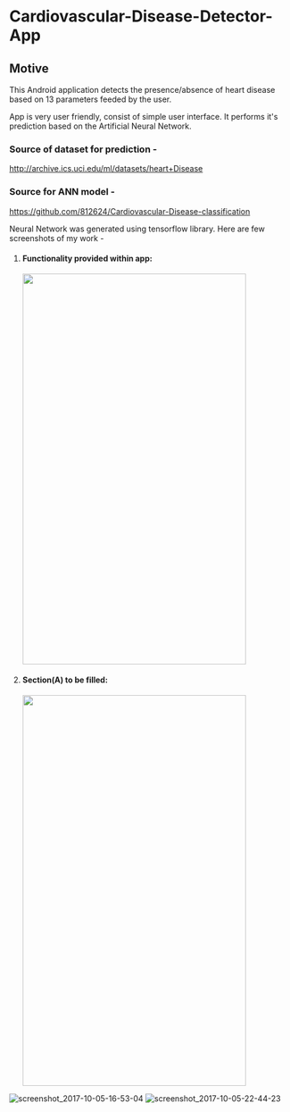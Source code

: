 # Cardiovascular-Disease-Detector-App
## Motive
This Android application detects the presence/absence of heart disease based on 13 parameters feeded by the user.

App is very user friendly, consist of simple user interface. It performs it's prediction based on the Artificial Neural Network.

### Source of dataset for prediction - 

http://archive.ics.uci.edu/ml/datasets/heart+Disease

### Source for ANN model -

https://github.com/812624/Cardiovascular-Disease-classification

Neural Network was generated using tensorflow library.
Here are few screenshots of my work -

1. #### Functionality provided within app:

     <img src="https://user-images.githubusercontent.com/16900145/31247199-76edd5b4-aa2d-11e7-921c-ec0aa121aed2.png" 
          width="400" 
          height="700" />
     
2. #### Section(A) to be filled: 

     <img src="https://user-images.githubusercontent.com/16900145/31247196-76e97320-aa2d-11e7-8d17-b0d25fa90838.png" 
          width="400" 
          height="700" />
     
![screenshot_2017-10-05-16-53-04](https://user-images.githubusercontent.com/16900145/31247197-76eaaaec-aa2d-11e7-9af9-887e716da38e.png)
![screenshot_2017-10-05-22-44-23](https://user-images.githubusercontent.com/16900145/31247198-76eb23b4-aa2d-11e7-913e-c4d2d3eb8133.png)
